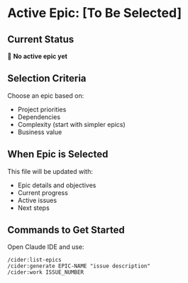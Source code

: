 # Active Epic: [To Be Selected]

## Current Status
🔄 **No active epic yet**

## Selection Criteria
Choose an epic based on:
- Project priorities
- Dependencies
- Complexity (start with simpler epics)
- Business value

## When Epic is Selected
This file will be updated with:
- Epic details and objectives
- Current progress
- Active issues
- Next steps

## Commands to Get Started
Open Claude IDE and use:
```
/cider:list-epics
/cider:generate EPIC-NAME "issue description"
/cider:work ISSUE_NUMBER
```
